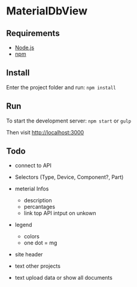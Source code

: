 MaterialDbView
==============

## Requirements
- [Node.js](http://nodejs.org/)
- [npm](https://github.com/npm/npm)

## Install
Enter the project folder and run: ```npm install```

## Run
To start the development server: ```npm start``` or ```gulp```

Then visit [http://localhost:3000](http://localhost:3000)

## Todo
- connect to API
- Selectors (Type, Device, Component?, Part)

- meterial Infos
  - description
  - percantages
  - link top API intput on unkown
- legend 
  - colors
  - one dot = mg
- site header
- text other projects
- text upload data or show all documents
